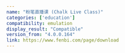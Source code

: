 ```yaml
---
name: "粉笔直播课 (Chalk Live Class)"
categories: ['education']
compatibility: emulation
display_result: "Compatible"
version_from: "4.0.0.164"
link: https://www.fenbi.com/page/download
---
```

